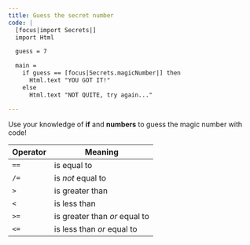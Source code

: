```yaml
---
title: Guess the secret number
code: |
  [focus|import Secrets|]
  import Html

  guess = 7

  main =
    if guess == [focus|Secrets.magicNumber|] then
      Html.text "YOU GOT IT!"
    else
      Html.text "NOT QUITE, try again..."

---
```


Use your knowledge of **if** and **numbers** to guess the magic number with code!

| Operator | Meaning |
| ---- | --- |
| `==` | is equal to |
| `/=` | is _not_ equal to |
| `>` | is greater than |
| `<` | is less than |
| `>=` | is greater than _or_ equal to |
| `<=` | is less than _or_ equal to |
